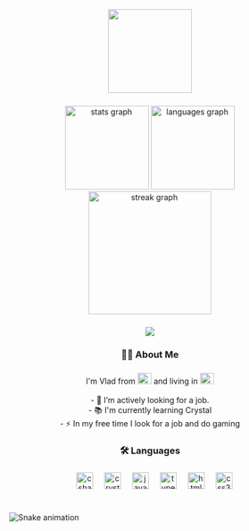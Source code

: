 

<div align="center">
  <img height="150" src="https://media.giphy.com/media/M9gbBd9nbDrOTu1Mqx/giphy.gif"  />
</div>

###

<div align="center">
  <img src="https://github-readme-stats.vercel.app/api?username=kotov584&hide_title=false&hide_rank=false&show_icons=true&include_all_commits=true&count_private=true&disable_animations=false&theme=neon&locale=en&hide_border=false" height="150" alt="stats graph"  />
  <img src="https://github-readme-stats.vercel.app/api/top-langs?username=kotov584&locale=en&hide_title=false&layout=compact&card_width=320&langs_count=5&theme=neon&hide_border=false" height="150" alt="languages graph"  />
</div>



<div align="center">
  <img src="https://streak-stats.demolab.com?user=maurodesouza&locale=en&mode=daily&theme=dark&hide_border=false&border_radius=5&order=3" height="220" alt="streak graph"  />
</div>

###
<div align="center">
  <img src="https://visitor-badge.laobi.icu/badge?page_id=kotov584a&"  />
</div>

<h3 align="center">👩‍💻  About Me</h3>

###

<p align="center">I'm Vlad from <img src="https://flagcdn.com/w40/ua.png" alt="Ukraine" height="20" width="25"/> and living in <img src="https://flagcdn.com/w40/ca.png" alt="Canada" height="20" width="25"/>
<br><br>- 🔭 I’m actively looking for a job.<br>- 📚 I'm currently learning Crystal<br>- ⚡ In my free time I look for a job and do gaming</p>

###

<h3 align="center">🛠 Languages </h3>

###

<div align="center">
  <img width="12" />
  <img src="https://cdn.jsdelivr.net/gh/devicons/devicon/icons/crystal/crystal-original.svg" height="30" alt="csharp logo"  />
  <img width="12" />
  <img src="https://cdn.jsdelivr.net/gh/devicons/devicon/icons/csharp/csharp-original.svg" height="30" alt="crystal logo"  />
  <img width="12" />
  <img src="https://cdn.jsdelivr.net/gh/devicons/devicon/icons/javascript/javascript-original.svg" height="30" alt="javascript logo"  />
  <img width="12" />
  <img src="https://cdn.jsdelivr.net/gh/devicons/devicon/icons/typescript/typescript-original.svg" height="30" alt="typescript logo"  />
  <img width="12" />
  <img src="https://cdn.jsdelivr.net/gh/devicons/devicon/icons/html5/html5-original.svg" height="30" alt="html5 logo"  />
  <img width="12" />
  <img src="https://cdn.jsdelivr.net/gh/devicons/devicon/icons/css3/css3-original.svg" height="30" alt="css3 logo"  />
</div>

###

###

<br clear="both">

<img src="https://raw.githubusercontent.com/kotov584/kotov584/output/snake.svg" alt="Snake animation" />

###